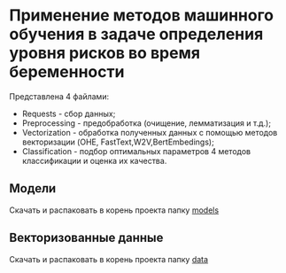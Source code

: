 # Применение методов машинного обучения в задаче определения уровня рисков во время беременности
Представлена 4 файлами:
- Requests - сбор данных;
- Preprocessing - предобработка (очищение, лемматизация и т.д.);
- Vectorization - обработка полученных данных с помощью методов векторизации (OHE, FastText,W2V,BertEmbedings);
- Classification - подбор оптимальных параметров 4 методов классификации и оценка их качества. 

## Модели
Скачать и распаковать в корень проекта папку [models](https://drive.google.com/file/d/1k5-KPS6Iq1VIPU37Z38ov8_wvUXPcHxX/view?usp=sharing)
## Векторизованные данные
Скачать и распаковать в корень проекта папку [data](https://drive.google.com/file/d/12Z66jQbDVgcB8HRrZnap3Ufgf_Mu1eGr/view?usp=sharing)